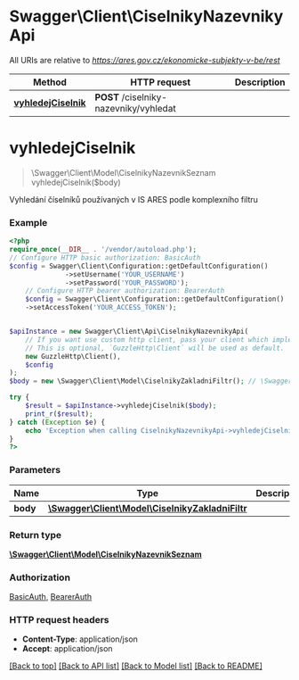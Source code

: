 # Swagger\Client\CiselnikyNazevnikyApi

All URIs are relative to *https://ares.gov.cz/ekonomicke-subjekty-v-be/rest*

Method | HTTP request | Description
------------- | ------------- | -------------
[**vyhledejCiselnik**](CiselnikyNazevnikyApi.md#vyhledejciselnik) | **POST** /ciselniky-nazevniky/vyhledat | 

# **vyhledejCiselnik**
> \Swagger\Client\Model\CiselnikyNazevnikSeznam vyhledejCiselnik($body)



Vyhledání číselníků používaných v IS ARES podle komplexního filtru

### Example
```php
<?php
require_once(__DIR__ . '/vendor/autoload.php');
// Configure HTTP basic authorization: BasicAuth
$config = Swagger\Client\Configuration::getDefaultConfiguration()
              ->setUsername('YOUR_USERNAME')
              ->setPassword('YOUR_PASSWORD');
    // Configure HTTP bearer authorization: BearerAuth
    $config = Swagger\Client\Configuration::getDefaultConfiguration()
    ->setAccessToken('YOUR_ACCESS_TOKEN');


$apiInstance = new Swagger\Client\Api\CiselnikyNazevnikyApi(
    // If you want use custom http client, pass your client which implements `GuzzleHttp\ClientInterface`.
    // This is optional, `GuzzleHttp\Client` will be used as default.
    new GuzzleHttp\Client(),
    $config
);
$body = new \Swagger\Client\Model\CiselnikyZakladniFiltr(); // \Swagger\Client\Model\CiselnikyZakladniFiltr | 

try {
    $result = $apiInstance->vyhledejCiselnik($body);
    print_r($result);
} catch (Exception $e) {
    echo 'Exception when calling CiselnikyNazevnikyApi->vyhledejCiselnik: ', $e->getMessage(), PHP_EOL;
}
?>
```

### Parameters

Name | Type | Description  | Notes
------------- | ------------- | ------------- | -------------
 **body** | [**\Swagger\Client\Model\CiselnikyZakladniFiltr**](../Model/CiselnikyZakladniFiltr.md)|  | [optional]

### Return type

[**\Swagger\Client\Model\CiselnikyNazevnikSeznam**](../Model/CiselnikyNazevnikSeznam.md)

### Authorization

[BasicAuth](../../README.md#BasicAuth), [BearerAuth](../../README.md#BearerAuth)

### HTTP request headers

 - **Content-Type**: application/json
 - **Accept**: application/json

[[Back to top]](#) [[Back to API list]](../../README.md#documentation-for-api-endpoints) [[Back to Model list]](../../README.md#documentation-for-models) [[Back to README]](../../README.md)

